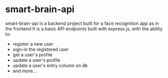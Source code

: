 # smart-brain-api 
smart-brain-api is a backend project built for a face recognition app as in the frontend
It is a basic API endpoints built with express.js, with the ability to:
- register a new user
- sign-in the registered user 
- get a user's profile
- update a user's profile
- update a user's entry column on db
- and more...
